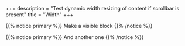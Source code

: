 +++
description = "Test dynamic width resizing of content if scrollbar is present"
title = "Width"
+++

{{% notice primary %}}
Make a visible block
{{% /notice %}}

{{% notice primary %}}
And another one
{{% /notice %}}
